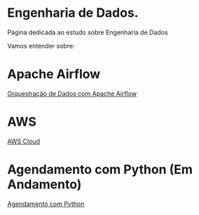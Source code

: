 # Engenharia de Dados.

Página dedicada ao estudo sobre Engenharia de Dados

Vamos entender sobre:

# Apache Airflow

<div> 
<p><a href="https://github.com/JosiTubaroski/Apache_Airflow_Princial">Orquestração de Dados com Apache Airflow</a></p>
</div> 

# AWS

<div> 
<p><a href="https://github.com/JosiTubaroski/AWS">AWS Cloud</a></p>
</div> 

# Agendamento com Python (Em Andamento)

<div> 
<p><a href="https://github.com/JosiTubaroski/AWS">Agendamento com Python</a></p>
</div> 

